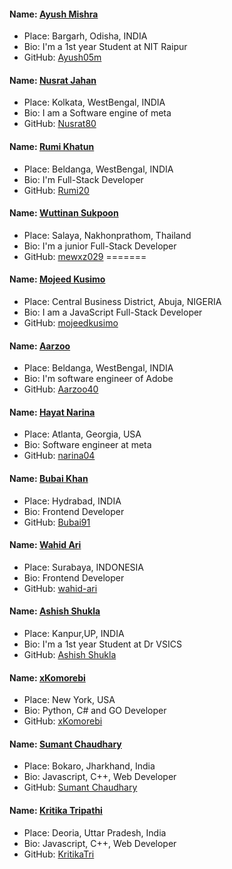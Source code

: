 #### Name: [Ayush Mishra](https://github.com/Ayush05m)
- Place: Bargarh, Odisha, INDIA
- Bio: I'm a 1st year Student at NIT Raipur
- GitHub: [Ayush05m](https://github.com/Ayush05m)

#### Name: [Nusrat Jahan](https://github.com/nusrat80)
- Place: Kolkata, WestBengal, INDIA
- Bio: I am a Software engine of meta
- GitHub: [Nusrat80](https://github.com/nusrat80)

#### Name: [Rumi Khatun](https://github.com/RUMI20)
- Place: Beldanga, WestBengal, INDIA
- Bio: I'm Full-Stack Developer
- GitHub: [Rumi20](https://github.com/RUMI20)

#### Name: [Wuttinan Sukpoon](https://github.com/mewxz029)
- Place: Salaya, Nakhonprathom, Thailand
- Bio: I'm a junior Full-Stack Developer
- GitHub: [mewxz029](https://github.com/mewxz029)
=======
#### Name: [Mojeed Kusimo](https://github.com/mojeedkusimo)
- Place: Central Business District, Abuja, NIGERIA
- Bio: I am a JavaScript Full-Stack Developer
- GitHub: [mojeedkusimo](https://github.com/mojeedkusimo)

#### Name: [Aarzoo](https://github.com/Aarzoo40)
- Place: Beldanga, WestBengal, INDIA
- Bio: I'm software engineer of Adobe
- GitHub: [Aarzoo40](https://github.com/Aarzoo40)

#### Name: [Hayat Narina](https://github.com/narina04)
- Place: Atlanta, Georgia, USA
- Bio: Software engineer at meta
- GitHub: [narina04](https://github.com/narina04)

#### Name: [Bubai Khan](https://github.com/Bubai91)
- Place: Hydrabad, INDIA
- Bio: Frontend Developer
- GitHub: [Bubai91](https://github.com/Bubai91)

#### Name: [Wahid Ari](https://github.com/wahid-ari)
- Place: Surabaya, INDONESIA
- Bio: Frontend Developer
- GitHub: [wahid-ari](https://github.com/wahid-ari)

#### Name: [Ashish Shukla](https://github.com/ashishshukla09)
- Place: Kanpur,UP, INDIA
- Bio: I'm a 1st year Student at Dr VSICS
- GitHub: [Ashish Shukla](https://github.com/ashishshukla09)

#### Name: [xKomorebi](https://github.com/xKomorebi)
- Place: New York, USA
- Bio: Python, C# and GO Developer
- GitHub: [xKomorebi](https://github.com/xKomorebi)

#### Name: [Sumant Chaudhary](https://github.com/sumant7)
- Place: Bokaro, Jharkhand, India
- Bio: Javascript, C++, Web Developer
- GitHub: [Sumant Chaudhary](https://github.com/sumant7)

#### Name: [Kritika Tripathi](https://github.com/KritikaTri)
- Place: Deoria, Uttar Pradesh, India
- Bio: Javascript, C++, Web Developer
- GitHub: [KritikaTri](https://github.com/KritikaTri)
